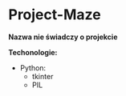 # Project-Maze
**Nazwa nie świadczy o projekcie**

**Techonologie:**
* Python: 
  * tkinter
  * PIL
